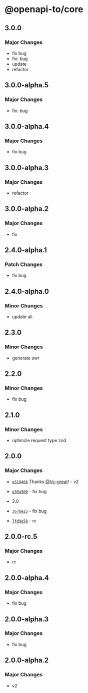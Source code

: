 # @openapi-to/core

## 3.0.0

### Major Changes

- fix bug
- fix: bug
- update
- refactor

## 3.0.0-alpha.5

### Major Changes

- fix: bug

## 3.0.0-alpha.4

### Major Changes

- fix bug

## 3.0.0-alpha.3

### Major Changes

- refactor

## 3.0.0-alpha.2

### Major Changes

- fix

## 2.4.0-alpha.1

### Patch Changes

- fix bug

## 2.4.0-alpha.0

### Minor Changes

- update all

## 2.3.0

### Minor Changes

- generate swr

## 2.2.0

### Minor Changes

- fix bug

## 2.1.0

### Minor Changes

- optimize request type zod

## 2.0.0

### Major Changes

- [`e519466`](https://github.com/Vc-great/openapi-to/commit/e5194667c7416e817a498d592c357a7ae9c05f22) Thanks [@Vc-great](https://github.com/Vc-great)! - v2

- [`a39a900`](https://github.com/Vc-great/openapi-to/commit/a39a9002dda434d8a65768f55c69875ed8ad1eea) - fix bug

- 2.0

- [`367be25`](https://github.com/Vc-great/openapi-to/commit/367be252aa434487c09c4566e77792839867b509) - fix bug

- [`7fd9e58`](https://github.com/Vc-great/openapi-to/commit/7fd9e58417ef5563dedf945fbb030b70b8b09bd6) - rc

## 2.0.0-rc.5

### Major Changes

- rc

## 2.0.0-alpha.4

### Major Changes

- fix bug

## 2.0.0-alpha.3

### Major Changes

- fix bug

## 2.0.0-alpha.2

### Major Changes

- v2
